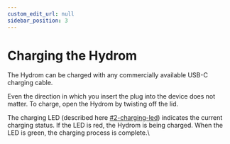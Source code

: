 ```yaml
---
custom_edit_url: null
sidebar_position: 3
---
```


# Charging the Hydrom



The Hydrom can be charged with any commercially available USB-C charging cable.

Even the direction in which you insert the plug into the device does not matter. To charge, open the Hydrom by twisting off the lid.

The charging LED (described here [#2-charging-led](indicator-leds.md#2-charging-led "mention")) indicates the current charging status. If the LED is red, the Hydrom is being charged. When the LED is green, the charging process is complete.\
